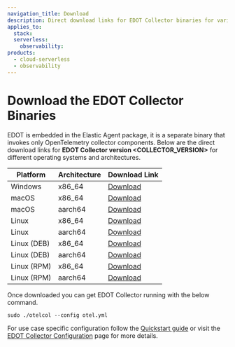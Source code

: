 ```yaml
---
navigation_title: Download
description: Direct download links for EDOT Collector binaries for various operating systems and architectures.
applies_to:
  stack:
  serverless:
    observability:
products:
  - cloud-serverless
  - observability
---
```


# Download the EDOT Collector Binaries

EDOT is embedded in the Elastic Agent package, it is a separate binary that invokes only OpenTelemetry collector components.
Below are the direct download links for **EDOT Collector version <COLLECTOR_VERSION>** for different operating systems and architectures.

| Platform      | Architecture | Download Link |
|--------------|--------------|---------------|
| Windows      | x86_64       | [Download](https://artifacts.elastic.co/downloads/beats/elastic-agent/elastic-agent-<COLLECTOR_VERSION>-windows-x86_64.zip) |
| macOS        | x86_64       | [Download](https://artifacts.elastic.co/downloads/beats/elastic-agent/elastic-agent-<COLLECTOR_VERSION>-darwin-x86_64.tar.gz) |
| macOS        | aarch64      | [Download](https://artifacts.elastic.co/downloads/beats/elastic-agent/elastic-agent-<COLLECTOR_VERSION>-darwin-aarch64.tar.gz) |
| Linux        | x86_64       | [Download](https://artifacts.elastic.co/downloads/beats/elastic-agent/elastic-agent-<COLLECTOR_VERSION>-linux-x86_64.tar.gz) |
| Linux        | aarch64      | [Download](https://artifacts.elastic.co/downloads/beats/elastic-agent/elastic-agent-<COLLECTOR_VERSION>-linux-arm64.tar.gz) |
| Linux (DEB)  | x86_64       | [Download](https://artifacts.elastic.co/downloads/beats/elastic-agent/elastic-agent-<COLLECTOR_VERSION>-amd64.deb) |
| Linux (DEB)  | aarch64      | [Download](https://artifacts.elastic.co/downloads/beats/elastic-agent/elastic-agent-<COLLECTOR_VERSION>-arm64.deb) |
| Linux (RPM)  | x86_64       | [Download](https://artifacts.elastic.co/downloads/beats/elastic-agent/elastic-agent-<COLLECTOR_VERSION>-x86_64.rpm) |
| Linux (RPM)  | aarch64      | [Download](https://artifacts.elastic.co/downloads/beats/elastic-agent/elastic-agent-<COLLECTOR_VERSION>-aarch64.rpm) |

Once downloaded you can get EDOT Collector running with the below command.
```
sudo ./otelcol --config otel.yml
```

For use case specific configuration follow the [Quickstart guide](../quickstart) or visit the [EDOT Collector Configuration](./config/index.md) page for more details.